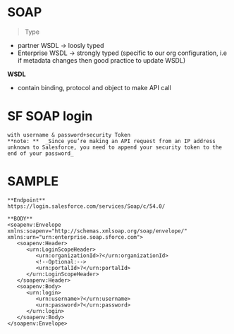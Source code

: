 # SOAP
 > Type
  - partner WSDL -> loosly typed
  - Enterprise WSDL -> strongly typed (specific to our org configuration, i.e if metadata changes then good practice to update WSDL)

 __WSDL__
 - contain binding, protocol and object to make API call
 

# SF SOAP login
    with username & password+security Token
    **note: **  _Since you’re making an API request from an IP address unknown to Salesforce, you need to append your security token to the end of your password_

# SAMPLE 
    **Endpoint**
    https://login.salesforce.com/services/Soap/c/54.0/

    **BODY**
    <soapenv:Envelope xmlns:soapenv="http://schemas.xmlsoap.org/soap/envelope/" xmlns:urn="urn:enterprise.soap.sforce.com">
       <soapenv:Header>
          <urn:LoginScopeHeader>
             <urn:organizationId>?</urn:organizationId>
             <!--Optional:-->
             <urn:portalId>?</urn:portalId>
          </urn:LoginScopeHeader>
       </soapenv:Header>
       <soapenv:Body>
          <urn:login>
             <urn:username>?</urn:username>
             <urn:password>?</urn:password>
          </urn:login>
       </soapenv:Body>
    </soapenv:Envelope>
